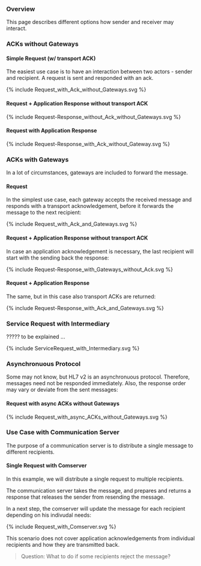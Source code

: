 ### Overview

This page describes different options how sender and receiver may interact.

### ACKs without Gateways

#### Simple Request (w/ transport ACK)

The easiest use case is to have an interaction between two actors - sender and recipient.
A request is sent and responded with an ack.

<div width="500px">
{% include Request_with_Ack_without_Gateways.svg %}
</div>

#### Request + Application Response without transport ACK

<div width="500px">
{% include Request-Response_without_Ack_without_Gateways.svg %}
</div>

#### Request with Application Response

<div width="500px">
{% include Request-Response_with_Ack_without_Gateway.svg %}
</div>



### ACKs with Gateways

In a lot of circumstances, gateways are included to forward the message.

####  Request

In the simplest use case, each gateway accepts the received message and responds with
a transport acknowledgement, before it forwards the message to the next recipient:

<div width="500px">
{% include Request_with_Ack_and_Gateways.svg %}
</div>

####  Request + Application Response without transport ACK

In case an application acknowledgement is necessary, the last recipient will start
with the sending back the response:

<div width="500px">
{% include Request-Response_with_Gateways_without_Ack.svg %}
</div>

#### Request + Application Response

The same, but in this case also transport ACKs are returned:

<div width="500px">
{% include Request-Response_with_Ack_and_Gateways.svg %}
</div>



### Service Request with Intermediary

????? to be explained ...

<div width="500px">
{% include ServiceRequest_with_Intermediary.svg %}
</div>



### Asynchronuous Protocol

Some may not know, but HL7 v2 is an asynchronuous protocol.
Therefore, messages need not be responded immediately.
Also, the response order may vary or deviate from the sent messages:

#### Request with async ACKs without Gateways

<div width="500px">
{% include Request_with_async_ACKs_without_Gateways.svg %}
</div>

### Use Case with Communication Server

The purpose of a communication server is to distribute a single message to different recipients.

#### Single Request with Comserver

In this example, we will distribute a single request to multiple recipients.

The communication server takes the message, and prepares and returns a response that releases
the sender from resending the message.

In a next step, the comserver will update the message for each recipient depending on his indivudal needs:

<div width="500px">
{% include Request_with_Comserver.svg %}
</div>

This scenario does not cover application acknowledgements from individual recipients and how they are 
transmitted back. 

> Question: What to do if some recipients reject the message?

